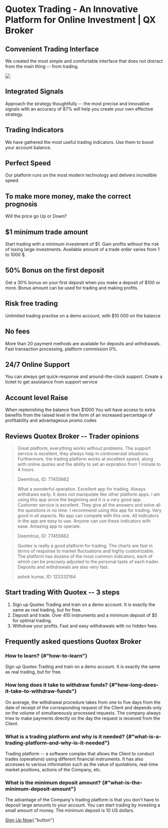 # Quotex Trading - An Innovative Platform for Online Investment \| QX Broker

## Convenient Trading Interface

We created the most simple and comfortable interface that does not
distract from the main thing -- from trading.

[![](https://static.quotex.io/files/3_en/300_250.jpg)](https://traff.sbs/brokerqxlid)

## Integrated Signals

Approach the strategy thoughtfully -- the most precise and innovative
signals with an accuracy of 87% will help you create your own effective
strategy.

## Trading Indicators

We have gathered the most useful trading indicators. Use them to boost
your account balance.

## Perfect Speed

Our platform runs on the most modern technology and delivers incredible
speed.

## To make more money, make the correct prognosis

Will the price go Up or Down?

## \$1 minimum trade amount

Start trading with a minimum investment of \$1. Gain profits without the
risk of losing large investments. Available amount of a trade order
varies from 1 to 1000 \$.

## 50% Bonus on the first deposit

Get a 30% bonus on your first deposit when you make a deposit of \$100
or more. Bonus amount can be used for trading and making profits.

## Risk free trading

Unlimited trading practise on a demo account, with \$10 000 on the
balance

## No fees

More than 20 payment methods are available for deposits and withdrawals.
Fast transaction processing, platform commission 0%.

## 24/7 Online Support

You can always get quick-response and around-the-clock support. Create a
ticket to get assistance from support service

## Account level Raise

When replenishing the balance from \$1000 You will have access to extra
benefits from the raised level in the form of an increased percentage of
profitability and advantageous promo codes

## Reviews Quotex Broker -- Trader opinions

> Great platform, everything works without problems. The support service
> is excellent, they always help in controversial situations.
> Furthermore, the trading platform works at excellent speed, along with
> online quotes and the ability to set an expiration from 1 minute to 4
> hours.
>
> Deemitrus, ID: 77455662

> What a wonderful operation. Excellent app for trading. Always
> withdraws early. It does not manipulate like other platform apps. I am
> using this app since the beginning and it is a very good app. Customer
> service is excellent. They give all the answers and solve all the
> questions in no time. I recommend using this app for trading. Very
> good in all aspects. No app can compete with this one. All indicators
> in the app are easy to use. Anyone can use these indicators with ease.
> Amazing app to operate.
>
> Deemitrus, ID: 77455662

> Quotex is really a good platform for trading. The charts are fast in
> terms of response to market fluctuations and highly customizable. The
> platform has dozens of the most common indicators, each of which can
> be precisely adjusted to the personal taste of each trader. Deposits
> and withdrawals are also very fast.
>
> ashok kumar, ID: 123332164

## Start trading With Quotex -- 3 steps

1.  Sign up Quotex Trading and train on a demo account. It is exactly
    the same as real trading, but for free.
2.  Deposit and trade. Over 410 instruments and a minimum deposit of \$5
    for optimal trading.
3.  Withdraw your profits. Fast and easy withdrawals with no hidden
    fees.

## Frequently asked questions Quotex Broker

### How to learn? {#"how-to-learn"}

Sign up Quotex Trading and train on a demo account. It is exactly the
same as real trading, but for free.

### How long does it take to withdraw funds? {#"how-long-does-it-take-to-withdraw-funds"}

On average, the withdrawal procedure takes from one to five days from
the date of receipt of the corresponding request of the Client and
depends only on the volume of simultaneously processed requests. The
company always tries to make payments directly on the day the request is
received from the Client.

### What is a trading platform and why is it needed? {#"what-is-a-trading-platform-and-why-is-it-needed"}

Trading platform -- a software complex that allows the Client to conduct
trades (operations) using different financial instruments. It has also
accesses to various information such as the value of quotations,
real-time market positions, actions of the Company, etc.

### What is the minimum deposit amount? {#"what-is-the-minimum-deposit-amount"}

The advantage of the Company's trading platform is that you don't have
to deposit large amounts to your account. You can start trading by
investing a small amount of money. The minimum deposit is 10 US dollars.

[Sign Up Now](\%22https://traff.sbs/brokerqxsignup\%22){."button"}

